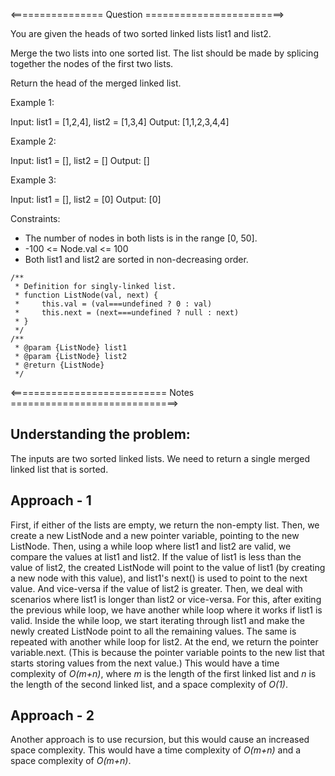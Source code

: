 <================ Question ========================>

You are given the heads of two sorted linked lists list1 and list2.

Merge the two lists into one sorted list. The list should be made by splicing together the nodes of the first two lists.

Return the head of the merged linked list.

Example 1:

Input: list1 = [1,2,4], list2 = [1,3,4]
Output: [1,1,2,3,4,4]

Example 2:

Input: list1 = [], list2 = []
Output: []

Example 3:

Input: list1 = [], list2 = [0]
Output: [0]
 

Constraints:

- The number of nodes in both lists is in the range [0, 50].
- -100 <= Node.val <= 100
- Both list1 and list2 are sorted in non-decreasing order.

```
/**
 * Definition for singly-linked list.
 * function ListNode(val, next) {
 *     this.val = (val===undefined ? 0 : val)
 *     this.next = (next===undefined ? null : next)
 * }
 */
/**
 * @param {ListNode} list1
 * @param {ListNode} list2
 * @return {ListNode}
 */
```

<=========================== Notes =============================>

## Understanding the problem:
The inputs are two sorted linked lists. We need to return a single merged linked list that is sorted.

## Approach - 1
First, if either of the lists are empty, we return the non-empty list. Then, we create a new ListNode and a new pointer variable, pointing to the new ListNode.
Then, using a while loop where list1 and list2 are valid, we compare the values at list1 and list2. If the value of list1 is less than the value of list2, the created ListNode will point to the value of list1 (by creating a new node with this value), and list1's next() is used to point to the next value. And vice-versa if the value of list2 is greater.
Then, we deal with scenarios where list1 is longer than list2 or vice-versa. For this, after exiting the previous while loop, we have another while loop where it works if list1 is valid. Inside the while loop, we start iterating through list1 and make the newly created ListNode point to all the remaining values.
The same is repeated with another while loop for list2.
At the end, we return the pointer variable.next. (This is because the pointer variable points to the new list that starts storing values from the next value.)
This would have a time complexity of *O(m+n)*, where *m* is the length of the first linked list and *n* is the length of the second linked list,  and a space complexity of *O(1)*.

## Approach - 2
Another approach is to use recursion, but this would cause an increased space complexity.
This would have a time complexity of *O(m+n)* and a space complexity of *O(m+n)*.
